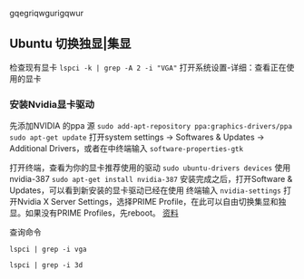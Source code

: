 gqegriqwgurigqwur


## Ubuntu 切换独显|集显

检查现有显卡
`lspci -k | grep -A 2 -i "VGA"`
打开系统设置-详细：查看正在使用的显卡
### 安装Nvidia显卡驱动
先添加NVIDIA 的ppa 源
`sudo add-apt-repository ppa:graphics-drivers/ppa`
`sudo apt-get update`
打开system settings -> Softwares & Updates -> Additional Drivers，或者在中终端输入
`software-properties-gtk`

打开终端，查看为你的显卡推荐使用的驱动
`sudo ubuntu-drivers devices`
使用nvidia-387
`sudo apt-get install nvidia-387`
安装完成之后，打开Software & Updates，可以看到新安装的显卡驱动已经在使用
终端输入
`nvidia-settings`
打开Nvidia X Server Settings，选择PRIME Profile，在此可以自由切换集显和独显。如果没有PRIME Profiles，先reboot。
[资料](https://www.jianshu.com/p/85cbb0258d32)


查询命令

`lspci | grep -i vga`

`lspci | grep -i 3d`
